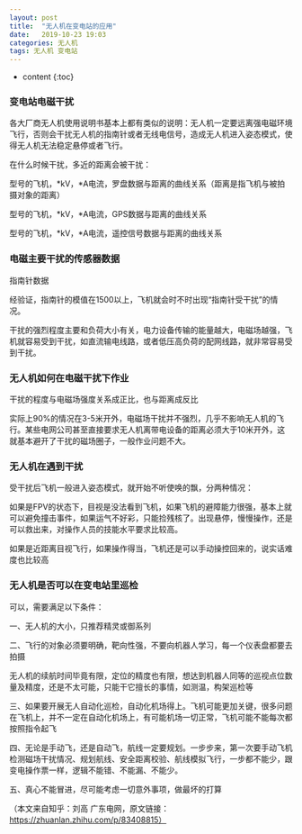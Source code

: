 ```yaml
---
layout: post
title:  "无人机在变电站的应用"
date:   2019-10-23 19:03
categories: 无人机
tags: 无人机 变电站
---
```


* content
{:toc}
### 变电站电磁干扰

各大厂商无人机使用说明书基本上都有类似的说明：无人机一定要远离强电磁环境飞行，否则会干扰无人机的指南针或者无线电信号，造成无人机进入姿态模式，使得无人机无法稳定悬停或者飞行。

在什么时候干扰，多近的距离会被干扰：

型号的飞机，*kV，*A电流，罗盘数据与距离的曲线关系（距离是指飞机与被拍摄对象的距离）

型号的飞机，*kV，*A电流，GPS数据与距离的曲线关系

型号的飞机，*kV，*A电流，遥控信号数据与距离的曲线关系

### 电磁主要干扰的传感器数据

指南针数据

经验证，指南针的模值在1500以上，飞机就会时不时出现“指南针受干扰”的情况。

干扰的强烈程度主要和负荷大小有关，电力设备传输的能量越大，电磁场越强，飞机就容易受到干扰，如直流输电线路，或者低压高负荷的配网线路，就非常容易受到干扰。

### 无人机如何在电磁干扰下作业

干扰的程度与电磁场强度关系成正比，也与距离成反比

实际上90%的情况在3-5米开外，电磁场干扰并不强烈，几乎不影响无人机的飞行。某些电网公司甚至直接要求无人机离带电设备的距离必须大于10米开外，这就基本避开了干扰的磁场圈子，一般作业问题不大。

### 无人机在遇到干扰

受干扰后飞机一般进入姿态模式，就开始不听使唤的飘，分两种情况：

如果是FPV的状态下，目视是没法看到飞机，如果飞机的避障能力很强，基本上就可以避免撞击事件，如果运气不好彩，只能捡残核了。出现悬停，慢慢操作，还是可以救出来，对操作人员的技能水平要求比较高。

如果是近距离目视飞行，如果操作得当，飞机还是可以手动操控回来的，说实话难度也比较高

### 无人机是否可以在变电站里巡检

可以，需要满足以下条件：

一、无人机的大小，只推荐精灵或御系列

二、飞行的对象必须要明确，靶向性强，不要向机器人学习，每一个仪表盘都要去拍摄

无人机的续航时间毕竟有限，定位的精度也有限，想达到机器人同等的巡视点位数量及精度，还是不太可能，只能干它擅长的事情，如测温，构架巡检等

三、如果要开展无人自动化巡检，自动化机场得上。飞机可能更加关键，很多问题在飞机上，并不一定在自动化机场上，有可能机场一切正常，飞机可能不能每次都按照指令起飞

四、无论是手动飞，还是自动飞，航线一定要规划。一步步来，第一次要手动飞机检测磁场干扰情况、规划航线、安全距离校验、航线模拟飞行，一步都不能少，跟变电操作票一样，逻辑不能错、不能漏、不能少。

五、真心不能冒进，尽可能考虑一切意外事项，做最坏的打算



（本文来自知乎：刘高 广东电网，原文链接：https://zhuanlan.zhihu.com/p/83408815）